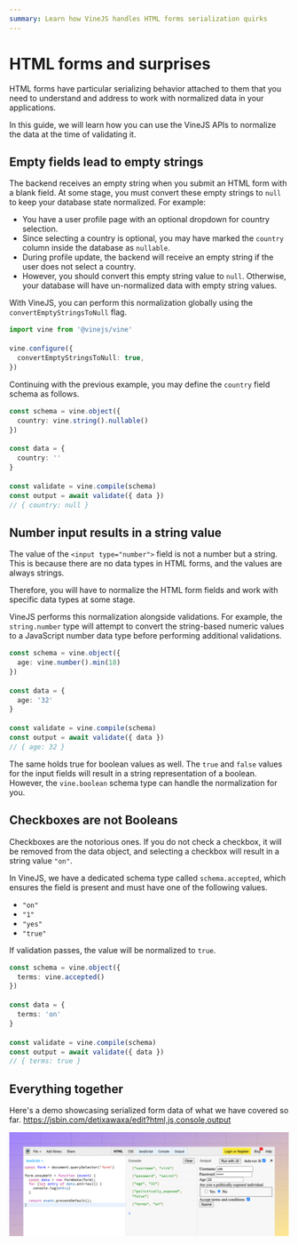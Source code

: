 ```yaml
---
summary: Learn how VineJS handles HTML forms serialization quirks
---
```


# HTML forms and surprises

HTML forms have particular serializing behavior attached to them that you need to understand and address to work with normalized data in your applications.

In this guide, we will learn how you can use the VineJS APIs to normalize the data at the time of validating it.

## Empty fields lead to empty strings

The backend receives an empty string when you submit an HTML form with a blank field. At some stage, you must convert these empty strings to `null` to keep your database state normalized. For example:

- You have a user profile page with an optional dropdown for country selection.
- Since selecting a country is optional, you may have marked the `country` column inside the database as `nullable`.
- During profile update, the backend will receive an empty string if the user does not select a country.
- However, you should convert this empty string value to `null`. Otherwise, your database will have un-normalized data with empty string values.

With VineJS, you can perform this normalization globally using the `convertEmptyStringsToNull` flag.

```ts
import vine from '@vinejs/vine'

vine.configure({
  convertEmptyStringsToNull: true,
})
```

Continuing with the previous example, you may define the `country` field schema as follows.

```ts
const schema = vine.object({
  country: vine.string().nullable()
})

const data = {
  country: ''
}

const validate = vine.compile(schema)
const output = await validate({ data })
// { country: null }
```

## Number input results in a string value

The value of the `<input type="number">` field is not a number but a string. This is because there are no data types in HTML forms, and the values are always strings.

Therefore, you will have to normalize the HTML form fields and work with specific data types at some stage. 

VineJS performs this normalization alongside validations. For example, the `string.number` type will attempt to convert the string-based numeric values to a JavaScript number data type before performing additional validations.

```ts
const schema = vine.object({
  age: vine.number().min(18)
})

const data = {
  age: '32'
}

const validate = vine.compile(schema)
const output = await validate({ data })
// { age: 32 }
```

The same holds true for boolean values as well. The `true` and `false` values for the input fields will result in a string representation of a boolean. However, the `vine.boolean` schema type can handle the normalization for you.

## Checkboxes are not Booleans

Checkboxes are the notorious ones. If you do not check a checkbox, it will be removed from the data object, and selecting a checkbox will result in a string value `"on"`.

In VineJS, we have a dedicated schema type called `schema.accepted`, which ensures the field is present and must have one of the following values.

- `"on"`
- `"1"`
- `"yes"`
- `"true"`

If validation passes, the value will be normalized to `true`.

```ts
const schema = vine.object({
  terms: vine.accepted()
})

const data = {
  terms: 'on'
}

const validate = vine.compile(schema)
const output = await validate({ data })
// { terms: true }
```

## Everything together

Here's a demo showcasing serialized form data of what we have covered so far. https://jsbin.com/detixawaxa/edit?html,js,console,output

![](./form-data-behavior.png)
